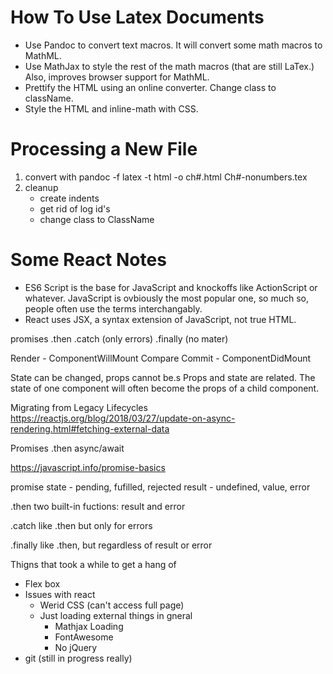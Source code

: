 # How To Use Latex Documents
- Use Pandoc to convert text macros. It will convert some math macros to MathML.
- Use MathJax to style the rest of the math macros (that are still LaTex.) Also, improves browser support for MathML. 
- Prettify the HTML using an online converter. Change class to className.
- Style the HTML and inline-math with CSS.

# Processing a New File
1) convert with pandoc -f latex -t html -o ch#.html Ch#-nonumbers.tex
2) cleanup
    - create indents
    - get rid of log id's
    - change class to ClassName


# Some React Notes
- ES6 Script is the base for JavaScript and knockoffs like ActionScript or whatever. JavaScript is ovbiously the most popular one, so much so, people often use the terms interchangably. 
- React uses JSX, a syntax extension of JavaScript, not true HTML.

promises
.then
.catch (only errors)
.finally (no mater)

Render - ComponentWillMount
Compare
Commit - ComponentDidMount

State can be changed, props cannot be.s
Props and state are related. 
The state of one component will often become the props of a child component.

Migrating from Legacy Lifecycles
https://reactjs.org/blog/2018/03/27/update-on-async-rendering.html#fetching-external-data

Promises
.then
async/await

https://javascript.info/promise-basics

promise
    state - pending, fufilled, rejected
    result - undefined, value, error

.then 
    two built-in fuctions: result and error

.catch
    like .then but only for errors

.finally
    like .then, but regardless of result or error

Thigns that took a while to get a hang of
- Flex box
- Issues with react
    - Werid CSS (can't access full page)
    - Just loading external things in gneral
        - Mathjax Loading
        - FontAwesome
        - No jQuery
- git (still in progress really)

